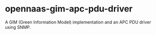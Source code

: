 opennaas-gim-apc-pdu-driver
==================

A GIM (Green Information Model) implementation and an APC PDU driver using SNMP.